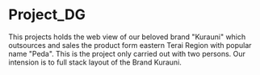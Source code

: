 # Project_DG
This projects holds the web view of our beloved brand "Kurauni" which outsources and sales the product form eastern Terai Region with popular name "Peda". This is the project only carried out with two persons. Our intension is to full stack layout of the Brand Kurauni.
